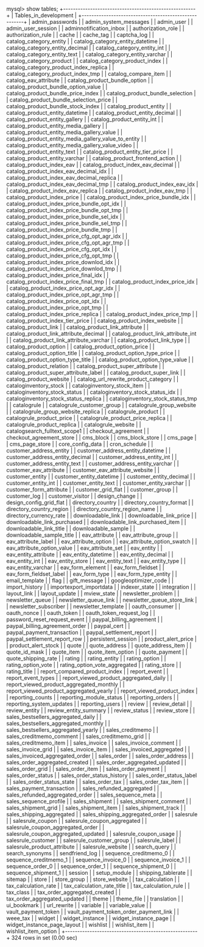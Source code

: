 mysql> show tables;
+------------------------------------------------------+
| Tables_in_development                                |
+------------------------------------------------------+
| admin_passwords                                      |
| admin_system_messages                                |
| admin_user                                           |
| admin_user_session                                   |
| adminnotification_inbox                              |
| authorization_role                                   |
| authorization_rule                                   |
| cache                                                |
| cache_tag                                            |
| captcha_log                                          |
| catalog_category_entity                              |
| catalog_category_entity_datetime                     |
| catalog_category_entity_decimal                      |
| catalog_category_entity_int                          |
| catalog_category_entity_text                         |
| catalog_category_entity_varchar                      |
| catalog_category_product                             |
| catalog_category_product_index                       |
| catalog_category_product_index_replica               |
| catalog_category_product_index_tmp                   |
| catalog_compare_item                                 |
| catalog_eav_attribute                                |
| catalog_product_bundle_option                        |
| catalog_product_bundle_option_value                  |
| catalog_product_bundle_price_index                   |
| catalog_product_bundle_selection                     |
| catalog_product_bundle_selection_price               |
| catalog_product_bundle_stock_index                   |
| catalog_product_entity                               |
| catalog_product_entity_datetime                      |
| catalog_product_entity_decimal                       |
| catalog_product_entity_gallery                       |
| catalog_product_entity_int                           |
| catalog_product_entity_media_gallery                 |
| catalog_product_entity_media_gallery_value           |
| catalog_product_entity_media_gallery_value_to_entity |
| catalog_product_entity_media_gallery_value_video     |
| catalog_product_entity_text                          |
| catalog_product_entity_tier_price                    |
| catalog_product_entity_varchar                       |
| catalog_product_frontend_action                      |
| catalog_product_index_eav                            |
| catalog_product_index_eav_decimal                    |
| catalog_product_index_eav_decimal_idx                |
| catalog_product_index_eav_decimal_replica            |
| catalog_product_index_eav_decimal_tmp                |
| catalog_product_index_eav_idx                        |
| catalog_product_index_eav_replica                    |
| catalog_product_index_eav_tmp                        |
| catalog_product_index_price                          |
| catalog_product_index_price_bundle_idx               |
| catalog_product_index_price_bundle_opt_idx           |
| catalog_product_index_price_bundle_opt_tmp           |
| catalog_product_index_price_bundle_sel_idx           |
| catalog_product_index_price_bundle_sel_tmp           |
| catalog_product_index_price_bundle_tmp               |
| catalog_product_index_price_cfg_opt_agr_idx          |
| catalog_product_index_price_cfg_opt_agr_tmp          |
| catalog_product_index_price_cfg_opt_idx              |
| catalog_product_index_price_cfg_opt_tmp              |
| catalog_product_index_price_downlod_idx              |
| catalog_product_index_price_downlod_tmp              |
| catalog_product_index_price_final_idx                |
| catalog_product_index_price_final_tmp                |
| catalog_product_index_price_idx                      |
| catalog_product_index_price_opt_agr_idx              |
| catalog_product_index_price_opt_agr_tmp              |
| catalog_product_index_price_opt_idx                  |
| catalog_product_index_price_opt_tmp                  |
| catalog_product_index_price_replica                  |
| catalog_product_index_price_tmp                      |
| catalog_product_index_tier_price                     |
| catalog_product_index_website                        |
| catalog_product_link                                 |
| catalog_product_link_attribute                       |
| catalog_product_link_attribute_decimal               |
| catalog_product_link_attribute_int                   |
| catalog_product_link_attribute_varchar               |
| catalog_product_link_type                            |
| catalog_product_option                               |
| catalog_product_option_price                         |
| catalog_product_option_title                         |
| catalog_product_option_type_price                    |
| catalog_product_option_type_title                    |
| catalog_product_option_type_value                    |
| catalog_product_relation                             |
| catalog_product_super_attribute                      |
| catalog_product_super_attribute_label                |
| catalog_product_super_link                           |
| catalog_product_website                              |
| catalog_url_rewrite_product_category                 |
| cataloginventory_stock                               |
| cataloginventory_stock_item                          |
| cataloginventory_stock_status                        |
| cataloginventory_stock_status_idx                    |
| cataloginventory_stock_status_replica                |
| cataloginventory_stock_status_tmp                    |
| catalogrule                                          |
| catalogrule_customer_group                           |
| catalogrule_group_website                            |
| catalogrule_group_website_replica                    |
| catalogrule_product                                  |
| catalogrule_product_price                            |
| catalogrule_product_price_replica                    |
| catalogrule_product_replica                          |
| catalogrule_website                                  |
| catalogsearch_fulltext_scope1                        |
| checkout_agreement                                   |
| checkout_agreement_store                             |
| cms_block                                            |
| cms_block_store                                      |
| cms_page                                             |
| cms_page_store                                       |
| core_config_data                                     |
| cron_schedule                                        |
| customer_address_entity                              |
| customer_address_entity_datetime                     |
| customer_address_entity_decimal                      |
| customer_address_entity_int                          |
| customer_address_entity_text                         |
| customer_address_entity_varchar                      |
| customer_eav_attribute                               |
| customer_eav_attribute_website                       |
| customer_entity                                      |
| customer_entity_datetime                             |
| customer_entity_decimal                              |
| customer_entity_int                                  |
| customer_entity_text                                 |
| customer_entity_varchar                              |
| customer_form_attribute                              |
| customer_grid_flat                                   |
| customer_group                                       |
| customer_log                                         |
| customer_visitor                                     |
| design_change                                        |
| design_config_grid_flat                              |
| directory_country                                    |
| directory_country_format                             |
| directory_country_region                             |
| directory_country_region_name                        |
| directory_currency_rate                              |
| downloadable_link                                    |
| downloadable_link_price                              |
| downloadable_link_purchased                          |
| downloadable_link_purchased_item                     |
| downloadable_link_title                              |
| downloadable_sample                                  |
| downloadable_sample_title                            |
| eav_attribute                                        |
| eav_attribute_group                                  |
| eav_attribute_label                                  |
| eav_attribute_option                                 |
| eav_attribute_option_swatch                          |
| eav_attribute_option_value                           |
| eav_attribute_set                                    |
| eav_entity                                           |
| eav_entity_attribute                                 |
| eav_entity_datetime                                  |
| eav_entity_decimal                                   |
| eav_entity_int                                       |
| eav_entity_store                                     |
| eav_entity_text                                      |
| eav_entity_type                                      |
| eav_entity_varchar                                   |
| eav_form_element                                     |
| eav_form_fieldset                                    |
| eav_form_fieldset_label                              |
| eav_form_type                                        |
| eav_form_type_entity                                 |
| email_template                                       |
| flag                                                 |
| gift_message                                         |
| googleoptimizer_code                                 |
| import_history                                       |
| importexport_importdata                              |
| indexer_state                                        |
| integration                                          |
| layout_link                                          |
| layout_update                                        |
| mview_state                                          |
| newsletter_problem                                   |
| newsletter_queue                                     |
| newsletter_queue_link                                |
| newsletter_queue_store_link                          |
| newsletter_subscriber                                |
| newsletter_template                                  |
| oauth_consumer                                       |
| oauth_nonce                                          |
| oauth_token                                          |
| oauth_token_request_log                              |
| password_reset_request_event                         |
| paypal_billing_agreement                             |
| paypal_billing_agreement_order                       |
| paypal_cert                                          |
| paypal_payment_transaction                           |
| paypal_settlement_report                             |
| paypal_settlement_report_row                         |
| persistent_session                                   |
| product_alert_price                                  |
| product_alert_stock                                  |
| quote                                                |
| quote_address                                        |
| quote_address_item                                   |
| quote_id_mask                                        |
| quote_item                                           |
| quote_item_option                                    |
| quote_payment                                        |
| quote_shipping_rate                                  |
| rating                                               |
| rating_entity                                        |
| rating_option                                        |
| rating_option_vote                                   |
| rating_option_vote_aggregated                        |
| rating_store                                         |
| rating_title                                         |
| report_compared_product_index                        |
| report_event                                         |
| report_event_types                                   |
| report_viewed_product_aggregated_daily               |
| report_viewed_product_aggregated_monthly             |
| report_viewed_product_aggregated_yearly              |
| report_viewed_product_index                          |
| reporting_counts                                     |
| reporting_module_status                              |
| reporting_orders                                     |
| reporting_system_updates                             |
| reporting_users                                      |
| review                                               |
| review_detail                                        |
| review_entity                                        |
| review_entity_summary                                |
| review_status                                        |
| review_store                                         |
| sales_bestsellers_aggregated_daily                   |
| sales_bestsellers_aggregated_monthly                 |
| sales_bestsellers_aggregated_yearly                  |
| sales_creditmemo                                     |
| sales_creditmemo_comment                             |
| sales_creditmemo_grid                                |
| sales_creditmemo_item                                |
| sales_invoice                                        |
| sales_invoice_comment                                |
| sales_invoice_grid                                   |
| sales_invoice_item                                   |
| sales_invoiced_aggregated                            |
| sales_invoiced_aggregated_order                      |
| sales_order                                          |
| sales_order_address                                  |
| sales_order_aggregated_created                       |
| sales_order_aggregated_updated                       |
| sales_order_grid                                     |
| sales_order_item                                     |
| sales_order_payment                                  |
| sales_order_status                                   |
| sales_order_status_history                           |
| sales_order_status_label                             |
| sales_order_status_state                             |
| sales_order_tax                                      |
| sales_order_tax_item                                 |
| sales_payment_transaction                            |
| sales_refunded_aggregated                            |
| sales_refunded_aggregated_order                      |
| sales_sequence_meta                                  |
| sales_sequence_profile                               |
| sales_shipment                                       |
| sales_shipment_comment                               |
| sales_shipment_grid                                  |
| sales_shipment_item                                  |
| sales_shipment_track                                 |
| sales_shipping_aggregated                            |
| sales_shipping_aggregated_order                      |
| salesrule                                            |
| salesrule_coupon                                     |
| salesrule_coupon_aggregated                          |
| salesrule_coupon_aggregated_order                    |
| salesrule_coupon_aggregated_updated                  |
| salesrule_coupon_usage                               |
| salesrule_customer                                   |
| salesrule_customer_group                             |
| salesrule_label                                      |
| salesrule_product_attribute                          |
| salesrule_website                                    |
| search_query                                         |
| search_synonyms                                      |
| sendfriend_log                                       |
| sequence_creditmemo_0                                |
| sequence_creditmemo_1                                |
| sequence_invoice_0                                   |
| sequence_invoice_1                                   |
| sequence_order_0                                     |
| sequence_order_1                                     |
| sequence_shipment_0                                  |
| sequence_shipment_1                                  |
| session                                              |
| setup_module                                         |
| shipping_tablerate                                   |
| sitemap                                              |
| store                                                |
| store_group                                          |
| store_website                                        |
| tax_calculation                                      |
| tax_calculation_rate                                 |
| tax_calculation_rate_title                           |
| tax_calculation_rule                                 |
| tax_class                                            |
| tax_order_aggregated_created                         |
| tax_order_aggregated_updated                         |
| theme                                                |
| theme_file                                           |
| translation                                          |
| ui_bookmark                                          |
| url_rewrite                                          |
| variable                                             |
| variable_value                                       |
| vault_payment_token                                  |
| vault_payment_token_order_payment_link               |
| weee_tax                                             |
| widget                                               |
| widget_instance                                      |
| widget_instance_page                                 |
| widget_instance_page_layout                          |
| wishlist                                             |
| wishlist_item                                        |
| wishlist_item_option                                 |
+------------------------------------------------------+
324 rows in set (0.00 sec)


